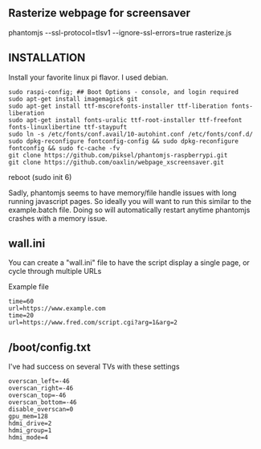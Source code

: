 ## Rasterize webpage for screensaver

phantomjs --ssl-protocol=tlsv1 --ignore-ssl-errors=true rasterize.js

## INSTALLATION

Install your favorite linux pi flavor.  I used debian.

```
sudo raspi-config; ## Boot Options - console, and login required 
sudo apt-get install imagemagick git
sudo apt-get install ttf-mscorefonts-installer ttf-liberation fonts-liberation
sudo apt-get install fonts-uralic ttf-root-installer ttf-freefont fonts-linuxlibertine ttf-staypuft
sudo ln -s /etc/fonts/conf.avail/10-autohint.conf /etc/fonts/conf.d/
sudo dpkg-reconfigure fontconfig-config && sudo dpkg-reconfigure fontconfig && sudo fc-cache -fv
git clone https://github.com/piksel/phantomjs-raspberrypi.git
git clone https://github.com/oaxlin/webpage_xscreensaver.git
```
reboot (sudo init 6)

Sadly, phantomjs seems to have memory/file handle issues with long running javascript pages.  So ideally you will want to run this similar to the example.batch file.  Doing so will automatically restart anytime phantomjs crashes with a memory issue.

## wall.ini

You can create a "wall.ini" file to have the script display a single page, or cycle through multiple URLs

Example file
```
time=60
url=https://www.example.com
time=20
url=https://www.fred.com/script.cgi?arg=1&arg=2
```

## /boot/config.txt

I've had success on several TVs with these settings
```
overscan_left=-46
overscan_right=-46
overscan_top=-46
overscan_bottom=-46
disable_overscan=0
gpu_mem=128
hdmi_drive=2
hdmi_group=1
hdmi_mode=4
```
